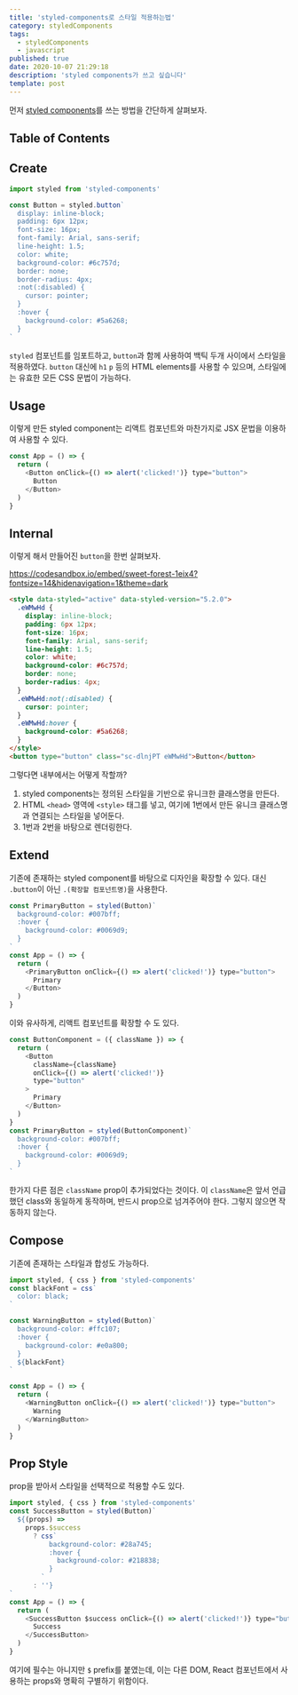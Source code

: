 ```yaml
---
title: 'styled-components로 스타일 적용하는법'
category: styledComponents
tags:
  - styledComponents
  - javascript
published: true
date: 2020-10-07 21:29:18
description: 'styled components가 쓰고 싶습니다'
template: post
---
```


먼저 [styled components](https://styled-components.com/)를 쓰는 방법을 간단하게 살펴보자.

## Table of Contents

## Create

```javascript
import styled from 'styled-components'

const Button = styled.button`
  display: inline-block;
  padding: 6px 12px;
  font-size: 16px;
  font-family: Arial, sans-serif;
  line-height: 1.5;
  color: white;
  background-color: #6c757d;
  border: none;
  border-radius: 4px;
  :not(:disabled) {
    cursor: pointer;
  }
  :hover {
    background-color: #5a6268;
  }
`
```

`styled` 컴포넌트를 임포트하고, `button`과 함께 사용하여 백틱 두개 사이에서 스타일을 적용하였다. `button` 대신에 `h1` `p` 등의 HTML elements를 사용할 수 있으며, 스타일에는 유효한 모든 CSS 문법이 가능하다.

## Usage

이렇게 만든 styled component는 리액트 컴포넌트와 마찬가지로 JSX 문법을 이용하여 사용할 수 있다.

```javascript
const App = () => {
  return (
    <Button onClick={() => alert('clicked!')} type="button">
      Button
    </Button>
  )
}
```

## Internal

이렇게 해서 만들어진 `button`을 한번 살펴보자.

https://codesandbox.io/embed/sweet-forest-1eix4?fontsize=14&hidenavigation=1&theme=dark

```html
<style data-styled="active" data-styled-version="5.2.0">
  .eWMwHd {
    display: inline-block;
    padding: 6px 12px;
    font-size: 16px;
    font-family: Arial, sans-serif;
    line-height: 1.5;
    color: white;
    background-color: #6c757d;
    border: none;
    border-radius: 4px;
  }
  .eWMwHd:not(:disabled) {
    cursor: pointer;
  }
  .eWMwHd:hover {
    background-color: #5a6268;
  }
</style>
<button type="button" class="sc-dlnjPT eWMwHd">Button</button>
```

그렇다면 내부에서는 어떻게 작할까?

1. styled components는 정의된 스타일을 기반으로 유니크한 클래스명을 만든다.
2. HTML `<head>` 영역에 `<style>` 태그를 넣고, 여기에 1번에서 만든 유니크 클래스명과 연결되는 스타일을 넣어둔다.
3. 1번과 2번을 바탕으로 렌더링한다.

## Extend

기존에 존재하는 styled component를 바탕으로 디자인을 확장할 수 있다. 대신 `.button`이 아닌 `.(확장할 컴포넌트명)`을 사용한다.

```javascript
const PrimaryButton = styled(Button)`
  background-color: #007bff;
  :hover {
    background-color: #0069d9;
  }
`
const App = () => {
  return (
    <PrimaryButton onClick={() => alert('clicked!')} type="button">
      Primary
    </Button>
  )
}
```

이와 유사하게, 리액트 컴포넌트를 확장할 수 도 있다.

```javascript
const ButtonComponent = ({ className }) => {
  return (
    <Button
      className={className}
      onClick={() => alert('clicked!')}
      type="button"
    >
      Primary
    </Button>
  )
}
const PrimaryButton = styled(ButtonComponent)`
  background-color: #007bff;
  :hover {
    background-color: #0069d9;
  }
`
```

한가지 다른 점은 `className` prop이 추가되었다는 것이다. 이 `className`은 앞서 언급했던 class와 동일하게 동작하며, 반드시 prop으로 넘겨주어야 한다. 그렇지 않으면 작동하지 않는다.

## Compose

기존에 존재하는 스타일과 합성도 가능하다.

```javascript
import styled, { css } from 'styled-components'
const blackFont = css`
  color: black;
`

const WarningButton = styled(Button)`
  background-color: #ffc107;
  :hover {
    background-color: #e0a800;
  }
  ${blackFont}
`

const App = () => {
  return (
    <WarningButton onClick={() => alert('clicked!')} type="button">
      Warning
    </WarningButton>
  )
}
```

## Prop Style

prop을 받아서 스타일을 선택적으로 적용할 수도 있다.

```javascript
import styled, { css } from 'styled-components'
const SuccessButton = styled(Button)`
  ${(props) =>
    props.$success
      ? css`
          background-color: #28a745;
          :hover {
            background-color: #218838;
          }
        `
      : ''}
`
const App = () => {
  return (
    <SuccessButton $success onClick={() => alert('clicked!')} type="button">
      Success
    </SuccessButton>
  )
}
```

여기에 필수는 아니지만 `$` prefix를 붙였는데, 이는 다른 DOM, React 컴포넌트에서 사용하는 props와 명확히 구별하기 위함이다.
